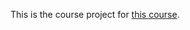 This is the course project for [this course](https://www.udemy.com/course/react-nodejs-express-mongodb-the-mern-fullstack-guide/).